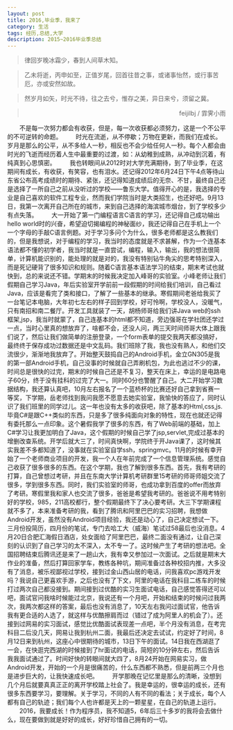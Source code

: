 ```yaml
---
layout: post
title: 2016,毕业季，我来了 
category: 生活
tags: 经历,总结,大学
description: 2015~2016毕业季总结
---
```

> 律回岁晚冰霜少，春到人间草木知。

> 乙未将逝，丙申如至，正值岁尾，回首往昔之事，或诸事怡然，或行事苦厄，亦或安然如故。

> 然岁月如矢，时光不待，往之去兮，惟存之美，异日来兮，须留之冀。

><div align = right>feijilbj / 霏霁小雨</div>

　　不是每一次努力都会有收获，但是，每一次收获都必须努力，这是一个不公平的不可逆转的命题。
　　时光在流逝，从不停歇；万物在更新，而我们在成长。岁月是那么的公平，从不多给人一秒，相反也不会少给任何人一秒。每个人都会由时光的飞逝而经历着人生中最重要的过渡，如：从幼稚到成熟，从冲动到沉着，有纯真到心思慎密。
　　我也转眼间从2012时对大学充满期待，到了毕业季，在这期间有成长，有收获，有笑容，也有泪水。还记得2012年6月24日下午4点等待山东省公布高考成绩时的期待、紧张，还记得知道成绩后的无奈、不甘，最终自己还是选择了一所自己之前从没听过的学校——鲁东大学。值得开心的是，我选择的专业是自己喜欢的软件工程专业，然而我们学院当时是大类招生，也还好吧。9月13日，我第一次离开自己所在的城市，来到自己选择的海滨城市烟台，到了学校多少有点失落。
　　大一开始了第一门编程语言C语言的学习，还记得自己成功输出hello world时的兴奋，希望迫切揭编程的神秘面纱，我还记得自己在手机上一个一个字母的手敲C语言例题。对于学习多问个为什么，很多老师都是这么教我们的，但是我想说，对于编程的学习，我当时的态度就是不求甚解，作为一个连基本语法都不懂的初学者，我当时就是一直尝试，编程，输入，输出，我的想法很简单，计算机能识别的，能处理的就是对的，我没有特别钻牛角尖的思考特别深入，而是死记硬背了很多知识和规则。随着C语言基本语法学习的结束，期末考试也就快到，总的来说还不错。学期末的时候我决定加入峰哥的实验室。小峰老师让我们假期自己学习Java，年后实验室开学前前一段假期的时间给我们培训，自己看过Java，应该是看完了类和接口，了解了一些基本的继承。寒假期间老爸给我买了一台笔记本电脑，大年初七左右的样子回到学校，好可怜啊，学校没人，没暖气，只有南招和南二餐厅。开发工具就装了一天，胡杨师哥给我们讲Java web的ssh框架,jsp，我当时就蒙了，自己连基本的html都不知道，旁边强哥在学社团还学过一点，当时心里真的想放弃了，啥都不会，还没人问，两三天时间师哥大体上跟我们说了，然后让我们做简单的注册登录，一个form表单的提交我两天都没搞好，最终终于保存成功过数据还是中文乱码。我们班除了我，我也没有熟人，和他们交流很少，渐渐地我放弃了。开始整天鼓捣自己的Android手机，金立GN305是我的第一部Android手机，自己没事的时候就自己弄刷机包，为此也逃过不少的课，时间总是很快的过完，期末的时候自己还是不复习，整天在床上，幸运的是电路电子60分，终于没有挂科的过完了大一。同时60分也警醒了自己。大二开始学习数据结构，我还算认真吧，10月左右报名了一个蓝桥杯的比赛还好自己拿到省赛一等奖，下学期，岳老师找到我问我愿不愿意去她实验室，我愉快的答应了，同时认识了我们班里的同学过儿。这一年也没有太多的收获吧，除了基本的Html,css,js.毕竟C#是跟C++类似的东西，只是多了很多纯面向对象的特性，现在也就还记得有委托那么一点印象。这个暑假我学了很多的东西，有了Web前端的基础，加上C#学习让我更加明白了Java，这个假期的时候自己学了jsp,servlet,完成过基本的增删改查系统。开学后就大三了，时间真快啊，学院终于开Java课了，这时候其实我差不多都知道了，没事就在实验室自学ssh，springmvc。11月的时候有幸开始了一个老师商业项目的开发，我一个人在年前完成了一个信息管理系统。感觉自己收获了很多很多的东西。在这个学期，我也了解到很多东西。首先，我有考研的打算，自己曾想过考研，并且在东南大学计算机考研群里15考研的师哥师姐交流了很多，学到很多东西。同时，我们实验室的师哥，也成功拿到百度的offer而放弃了考研。寒假里我和家人也交流了很多，爸爸是希望我考研的。爸爸说不用考特别好的学校，985，211高校都行，整个假期最终下了决心要考研。大三下学期课程就不多了，本来准备考研的我，看到了腾讯和阿里巴巴的实习招聘，我想做Android开发，虽然没有Android项目经验，我还是动心了，自己决定想试一下。三月份投简历，四月份的笔试，专门去哈工大（威海）笔试过58最后也没消息。4月20日合肥汇海假日酒店，处女面给了阿里巴巴，最终二面没有通过，让自己深刻的认识到了自己学习的太不深入，太不专一了。这时候产生了考研的想法吧。全国招聘结束后腾讯还是来了一趟山大，我有幸又参加过一次面试。之后就是期末大作业的准备，然后打算回家学车，教练各种坑，期间准备过各种校招内推，大多没有了消息，被乐视鄙视过学校，接到过金山西山居的电话，问我喜欢pc游戏开发吗？我说自己更喜欢手游，之后也没有了下文，阿里的电话在我科目二练车的时候打过两次自己都没接到。期间接到过优酷的实习生面试电话，自己感觉答得还可以吧，面试官问我啥时候能过北京，我说还有一个月吧，开始和结束的时候问过我两次，我两次都这样的答案，最后也没有消息了，10天左右我问过面试官，他告诉我有更合适的人选了，就这样与优酷擦肩而过（错过了成为阿里人的机会了）。还接到过网易的实习面试，感觉比优酷面试表现差一点吧，半个月没有消息，在考完科目二后没几天，网易让我到杭州二面，我最后还决定去试试，约定好了时间，8月12日来到杭州，这座心中很期待的城市，13日下午的面试。14日我在西湖逛了一会，在快逛完西湖的时候接到了hr面试的电话，简短的10分钟左右，然后告诉我我面试通过了。时间好快的转眼间就大四了，8月24开始在网易实习，做Android开发，开始的一个月是很痛苦的，什么东西都不熟悉，但是前两三个月也是进步巨大的，让我快速成长吧。
　　开学那晚在记忆里是那么的清晰，没想到几个月后就要真真正正的离开学校踏上社会了。我是幸运的，很幸运的成长，还有很多东西要学习，要理解。关于学习，不同的人有不同的看法；关于成长，每个人都有自己的轨迹；我们每个人也许都是天上的一颗星星，在自己的轨道上运行。
　　2016，我要成长！作为程序员，我不知道5，6年后三十多岁的我将会去做什么，现在要做到就是好好的成长，好好珍惜自己拥有的一切。